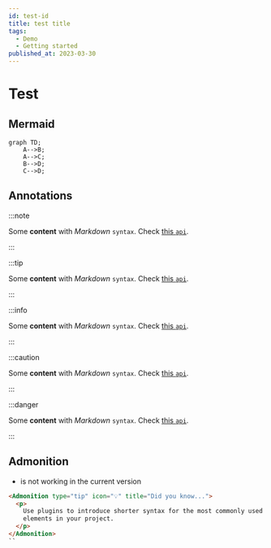 ```yaml
---
id: test-id
title: test title
tags:
  - Demo
  - Getting started
published_at: 2023-03-30
---
```



# Test


## Mermaid
```mermaid
graph TD;
    A-->B;
    A-->C;
    B-->D;
    C-->D;
```


## Annotations
:::note

Some **content** with _Markdown_ `syntax`. Check [this `api`](#).

:::

:::tip

Some **content** with _Markdown_ `syntax`. Check [this `api`](#).

:::

:::info

Some **content** with _Markdown_ `syntax`. Check [this `api`](#).

:::

:::caution

Some **content** with _Markdown_ `syntax`. Check [this `api`](#).

:::

:::danger

Some **content** with _Markdown_ `syntax`. Check [this `api`](#).

:::

## Admonition
- is not working in the current version
```html
<Admonition type="tip" icon="💡" title="Did you know...">
  <p>
    Use plugins to introduce shorter syntax for the most commonly used JSX
    elements in your project.
  </p>
</Admonition>
``
